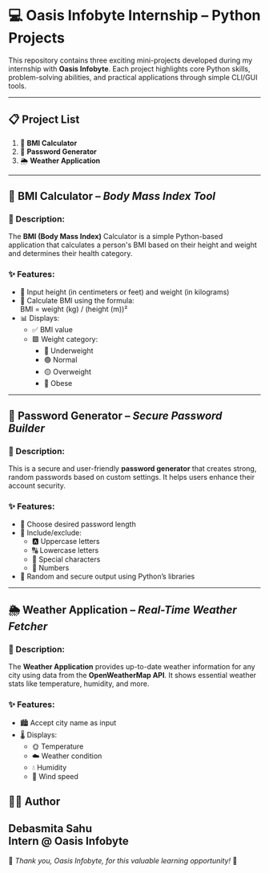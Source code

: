 
# 💻 Oasis Infobyte Internship – Python Projects

This repository contains three exciting mini-projects developed during my internship with **Oasis Infobyte**. Each project highlights core Python skills, problem-solving abilities, and practical applications through simple CLI/GUI tools.

---

## 📋 Project List

1. 🧍 **BMI Calculator**  
2. 🔐 **Password Generator**  
3. 🌦️ **Weather Application**

---

## 🧍 BMI Calculator – *Body Mass Index Tool*

### 📄 Description:
The **BMI (Body Mass Index)** Calculator is a simple Python-based application that calculates a person's BMI based on their height and weight and determines their health category.

### ✨ Features:
- 📏 Input height (in centimeters or feet) and weight (in kilograms)
- 🧮 Calculate BMI using the formula:  
  BMI = weight (kg) / (height (m))²
- 📊 Displays:
  - ✅ BMI value
  - 🟩 Weight category:
    - 🔵 Underweight
    - 🟢 Normal
    - 🟡 Overweight
    - 🔴 Obese

---

## 🔐 Password Generator – *Secure Password Builder*

### 📄 Description:
This is a secure and user-friendly **password generator** that creates strong, random passwords based on custom settings. It helps users enhance their account security.

### ✨ Features:
- 🔢 Choose desired password length
- 🔡 Include/exclude:
  - 🅰️ Uppercase letters
  - 🔠 Lowercase letters
  - 🔣 Special characters
  - 🔢 Numbers
- 🎲 Random and secure output using Python’s libraries

---

## 🌦️ Weather Application – *Real-Time Weather Fetcher*

### 📄 Description:
The **Weather Application** provides up-to-date weather information for any city using data from the **OpenWeatherMap API**. It shows essential weather stats like temperature, humidity, and more.

### ✨ Features:
- 🏙️ Accept city name as input
- 🌡️ Displays:
  - 🌞 Temperature
  - ☁️ Weather condition
  - 💧 Humidity
  - 💨 Wind speed

    
## 🧑‍💻 Author
**Debasmita Sahu**  
Intern @ Oasis Infobyte   
---

🌟 *Thank you, Oasis Infobyte, for this valuable learning opportunity!* 🙌
